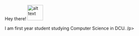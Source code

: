 <p>Hey there!
<img src="https://media.tenor.com/images/30169e4a670daf12443df7d2dd140176/tenor.gif" alt="alt text" width="50px" height="50px"></p>
<p Welcome to my Profile. />
<p>I am first year student studying Computer Science in DCU. /p>
